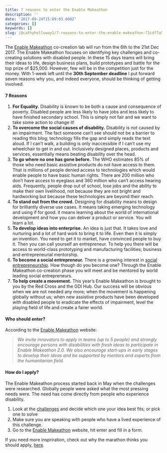 ```yaml
---
title: 7 reasons to enter the Enable Makeathon
description: ''
date: '2017-09-24T15:09:03.000Z'
categories: []
keywords: []
slug: /@cathyholloway1/7-reasons-to-enter-the-enable-makeathon-71cdf7a5a19e
---
```


The [Enable Makeathon](http://enablemakeathon.org) co-creation lab will run from the 6th to the 21st Dec 2017. The Enable Makeathon focuses on identifying key challenges and co-creating solutions with disabled people. In these 15 days teams will bring their ideas to life, design business plans, build prototypes and battle for the top prize of $25,000. However, few will be in the competition just for the money. With 1-week left until the **30th September deadline** I put forward seven reasons why you, and indeed everyone, should be thinking of getting involved.

#### 7 Reasons

1.  **For Equality.** Disability is known to be both a cause and consequence of poverty. Disabled people are less likely to have jobs and less likely to have finished secondary school. This is simply not fair and we want to take some action to change it!
2.  **To overcome the social causes of disability.** Disability is not caused by an impairment. The fact someone can’t see should not be a barrier to reading this blog; technology fills the gap and simply reads the text aloud. If I can’t walk, a building is only inaccessible if I can’t use my wheelchair to get in and out. Inclusively designed places, products and services, essentially means beating disability over the head.
3.  **To go where no one has gone before.** The WHO estimates 85% of those who need basic assistive products do not have access to them. That is millions of people denied access to technologies which would enable people to have basic human rights. There are 200 million who don’t have access to eyeglass and 360 million who can’t access hearing aids. Frequently, people drop out of school, lose jobs and the ability to make their own livelihood, not because they are not bright and hardworking but because these technologies are beyond their reach.
4.  **To stand out from the crowd.** Designing for disability means to design for brilliantly diverse use cases. It means taking emerging technology and using if for good. it means learning about the world of international development and how you can deliver a product or service. You will learn a lot.
5.  **To develop ideas into enterprise.** An idea is just that. It takes love and nurturing and a lot of hard work to bring it to life. Even then it is simply an invention. You need to get it to market, have convinced people to buy it. Then you can call yourself an entrepreneur. To help you there will be access to world-class prototyping and manufacturing facilities; business and entrepreneurial mentorship.
6.  **To become a social entrepreneur.** There is a growing interest in [social entrepreneurship](https://ssir.org/articles/entry/social_entrepreneurship_the_case_for_definition). How though do you become one? Through the Enable Makeathon co-creation phase you will meet and be mentored by world leading social entrepreneurs.
7.  **To help create a movement.** This year’s Enable Makeathon is brought to you by the Red Cross and the GDI Hub. Our success will be obvious when we are not needed any more; when the movement is happening globally without us; when new assistive products have been developed with disabled people to eradicate the effects of impairment, level the playing field of life and create a fairer world.

#### Who should enter?

According to the [Enable Makeathon](http://enablemakeathon.org) website:

> _We invite innovators to apply in teams (up to 5 people) and strongly encourage persons with disabilities with fresh ideas to participate in Enable Makeathon 2.0. We also encourage start-ups in early stages to develop their ideas and be supported by mentors and experts from the humanitarian field._

#### How do I apply?

The Enable Makeathon process started back in May when the challenges were researched. Globally people were asked what the most pressing needs were. The need has come directly from people who experience disability.

1.  Look at the [challenges](http://enablemakeathon.org/challenges/) and decide which one your idea best fits; or pick one to solve
2.  Make sure you are speaking with people who have a lived experience of this challenge.
3.  Go to the [Enable Makeathon](http://enablemakeathon.org) website, hit enter and fill in a form.

If you need more inspriration, check out why the marathon thinks you should apply, [here](http://enablemakeathon.org/enablemakeathon-two/#em2-objective).